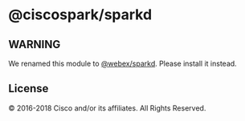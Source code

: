 # @ciscospark/sparkd

## WARNING

We renamed this module to [@webex/sparkd](https://www.npmjs.com/package/@webex/sparkd). Please install it instead.

## License

© 2016-2018 Cisco and/or its affiliates. All Rights Reserved.
